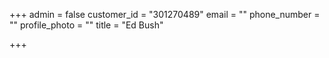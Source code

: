 +++
admin = false
customer_id = "301270489"
email = ""
phone_number = ""
profile_photo = ""
title = "Ed Bush"

+++
